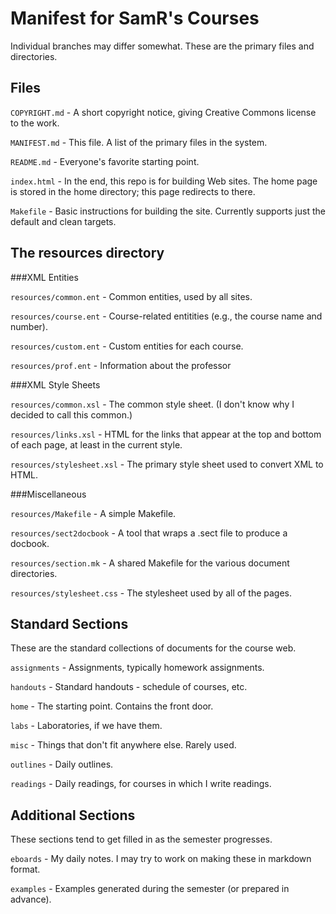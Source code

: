 Manifest for SamR's Courses
===========================

Individual branches may differ somewhat.  These are the primary files
and directories.

Files
-----

`COPYRIGHT.md` -
  A short copyright notice, giving Creative Commons license to the work.

`MANIFEST.md` -
  This file.  A list of the primary files in the system.

`README.md` -
  Everyone's favorite starting point.

`index.html` -
  In the end, this repo is for building Web sites.  The home page is
  stored in the home directory; this page redirects to there.

`Makefile` -
  Basic instructions for building the site.  Currently supports just the
  default and clean targets.

The resources directory
-----------------------

###XML Entities

`resources/common.ent` -
  Common entities, used by all sites.

`resources/course.ent` -
  Course-related entitities (e.g., the course name and number).

`resources/custom.ent` -
  Custom entities for each course.

`resources/prof.ent` -
  Information about the professor

###XML Style Sheets

`resources/common.xsl` -
  The common style sheet.  (I don't know why I decided to call this common.)

`resources/links.xsl` -
  HTML for the links that appear at the top and bottom of each page, at 
  least in the current style.

`resources/stylesheet.xsl` -
  The primary style sheet used to convert XML to HTML.

###Miscellaneous

`resources/Makefile` -
  A simple Makefile.

`resources/sect2docbook` -
  A tool that wraps a .sect file to produce a docbook.

`resources/section.mk` -
  A shared Makefile for the various document directories.

`resources/stylesheet.css` -
  The stylesheet used by all of the pages.

Standard Sections
-----------------
These are the standard collections of documents for the course web.

`assignments` - 
  Assignments, typically homework assignments.

`handouts` - 
  Standard handouts - schedule of courses, etc.

`home` - 
  The starting point.  Contains the front door.

`labs` - 
  Laboratories, if we have them.

`misc` - 
  Things that don't fit anywhere else. Rarely used.

`outlines` - 
  Daily outlines.

`readings` - 
  Daily readings, for courses in which I write readings.

Additional Sections
-------------------
These sections tend to get filled in as the semester progresses.

`eboards` -
  My daily notes.  I may try to work on making these in markdown
  format.

`examples` -
  Examples generated during the semester (or prepared in advance).
